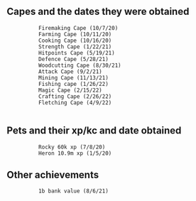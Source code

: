 ## Capes and the dates they were obtained
```
          Firemaking Cape (10/7/20)
          Farming Cape (10/11/20)
          Cooking Cape (10/16/20)
          Strength Cape (1/22/21)
          Hitpoints Cape (5/19/21)
          Defence Cape (5/28/21)
          Woodcutting Cape (8/30/21)
          Attack Cape (9/2/21)
          Mining Cape (11/13/21)
          Fishing cape (1/26/22)
          Magic Cape (2/15/22)
          Crafting Cape (2/26/22)
          Fletching Cape (4/9/22)
          
```
## Pets and their xp/kc and date obtained
```
          Rocky 60k xp (7/8/20)
          Heron 10.9m xp (1/5/20)
```
## Other achievements
```
          1b bank value (8/6/21)
```

